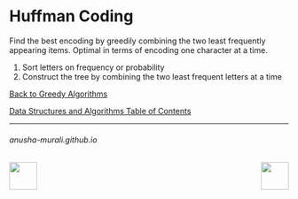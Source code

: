# Huffman Coding

Find the best encoding by greedily combining the two least frequently appearing items. Optimal in terms of encoding one character at a time.

1. Sort letters on frequency or probability
2. Construct the tree by combining the two least frequent letters at a time

[Back to Greedy Algorithms](./greedy.md)

[Data Structures and Algorithms Table of Contents](./cs124.md)

* * *
###### anusha-murali.github.io

<img src="https://github.com/anusha-murali/anusha-murali.github.io/assets/111596338/639243aa-2857-4595-a65a-7852762bb002" width="50" height="50" align="left">

[<img src="https://github.com/user-attachments/assets/989cfb30-4fb8-40f8-a812-8a054869aa32" width="50" height="50" align="right">](../index.md)
